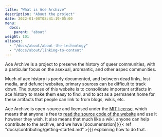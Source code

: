 ```yaml
---
title: "What is Ace Archive"
description: "About the project"
date: 2022-01-08T08:41:19-05:00
menu:
  docs:
    parent: "about"
weight: 101
aliases:
  - "/docs/about/about-the-technology"
  - "/docs/about/linking-to-content"
---
```


Ace Archive is a project to preserve the history of queer communities, with a
particular focus on the asexual, aromantic, and other aspec communities.

Much of ace history is poorly documented, and between dead links, lost media,
and defunct websites, primary sources can be difficult to track down. The
purpose of this website is to consolidate important artifacts in ace history to
make them easy to find, and to act as a permanent home for these artifacts that
people can link to from blogs, wikis, etc.

Ace Archive is open-source and licensed under the [MIT
license](https://choosealicense.com/licenses/mit/), which means that anyone is
free to [read the source code of the
website](https://github.com/acearchive/acearchive.lgbt) and use it however they
wish. It also means that much like a wiki, anyone can help contribute to the
archive, and we have [documentation]({{< ref
"docs/contributing/getting-started.md" >}}) explaining how to do that.
